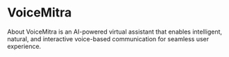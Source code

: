# VoiceMitra
About VoiceMitra is an AI-powered virtual assistant that enables intelligent, natural, and interactive voice-based communication for seamless user experience.
